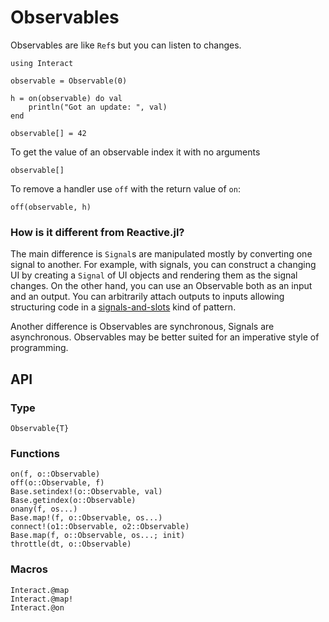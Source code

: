 # Observables

Observables are like `Ref`s but you can listen to changes.

```@repl manual
using Interact

observable = Observable(0)

h = on(observable) do val
    println("Got an update: ", val)
end

observable[] = 42
```

To get the value of an observable index it with no arguments
```@repl manual
observable[]
```

To remove a handler use `off` with the return value of `on`:

```@repl manual
off(observable, h)
```

### How is it different from Reactive.jl?

The main difference is `Signal`s are manipulated mostly by converting one signal to another. For example, with signals, you can construct a changing UI by creating a `Signal` of UI objects and rendering them as the signal changes. On the other hand, you can use an Observable both as an input and an output. You can arbitrarily attach outputs to inputs allowing structuring code in a [signals-and-slots](http://doc.qt.io/qt-4.8/signalsandslots.html) kind of pattern.

Another difference is Observables are synchronous, Signals are asynchronous. Observables may be better suited for an imperative style of programming.

## API

### Type

```@docs
Observable{T}
```

### Functions

```@docs
on(f, o::Observable)
off(o::Observable, f)
Base.setindex!(o::Observable, val)
Base.getindex(o::Observable)
onany(f, os...)
Base.map!(f, o::Observable, os...)
connect!(o1::Observable, o2::Observable)
Base.map(f, o::Observable, os...; init)
throttle(dt, o::Observable)
```
### Macros

```@docs
Interact.@map
Interact.@map!
Interact.@on
```
